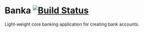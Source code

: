 # Banka        [![Build Status](https://travis-ci.com/NawasNaziru/Banka.svg?branch=master)](https://travis-ci.com/NawasNaziru/Banka)
Light-weight core banking application for creating bank accounts.
